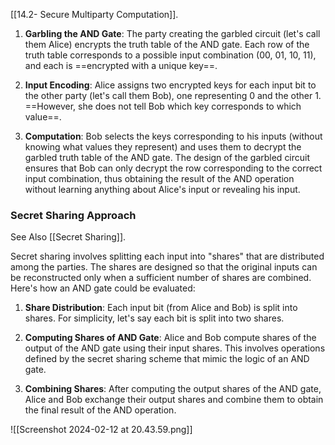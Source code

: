 [[14.2- Secure Multiparty Computation]].

1. **Garbling the AND Gate**: The party creating the garbled circuit (let's call them Alice) encrypts the truth table of the AND gate. Each row of the truth table corresponds to a possible input combination (00, 01, 10, 11), and each is ==encrypted with a unique key==.

2. **Input Encoding**: Alice assigns two encrypted keys for each input bit to the other party (let's call them Bob), one representing 0 and the other 1. ==However, she does not tell Bob which key corresponds to which value==.

3. **Computation**: Bob selects the keys corresponding to his inputs (without knowing what values they represent) and uses them to decrypt the garbled truth table of the AND gate. The design of the garbled circuit ensures that Bob can only decrypt the row corresponding to the correct input combination, thus obtaining the result of the AND operation without learning anything about Alice's input or revealing his input.

### Secret Sharing Approach

See Also [[Secret Sharing]].

Secret sharing involves splitting each input into "shares" that are distributed among the parties. The shares are designed so that the original inputs can be reconstructed only when a sufficient number of shares are combined. Here's how an AND gate could be evaluated:

1. **Share Distribution**: Each input bit (from Alice and Bob) is split into shares. For simplicity, let's say each bit is split into two shares.

2. **Computing Shares of AND Gate**: Alice and Bob compute shares of the output of the AND gate using their input shares. This involves operations defined by the secret sharing scheme that mimic the logic of an AND gate.

3. **Combining Shares**: After computing the output shares of the AND gate, Alice and Bob exchange their output shares and combine them to obtain the final result of the AND operation.


![[Screenshot 2024-02-12 at 20.43.59.png]]